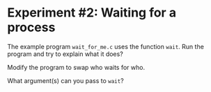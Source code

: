 # Experiment #2: Waiting for a process

The example program `wait_for_me.c` uses the function `wait`.
Run the program and try to explain what it does?

Modify the program to swap who waits for who.

What argument(s) can you pass to `wait`?
